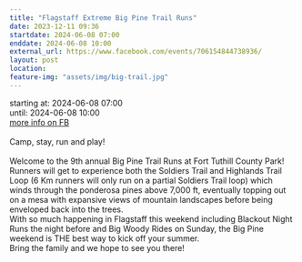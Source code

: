 ```yaml
---
title: "Flagstaff Extreme Big Pine Trail Runs"
date: 2023-12-11 09:36
startdate: 2024-06-08 07:00
enddate: 2024-06-08 10:00
external_url: https://www.facebook.com/events/706154844738936/
layout: post
location: 
feature-img: "assets/img/big-trail.jpg"
---
```


starting at: 2024-06-08 07:00<br>until: 2024-06-08 10:00<br><a href="https://www.facebook.com/events/706154844738936/">more info on FB</a><br><br>Camp, stay, run and play! <br>
  <br>
  Welcome to the 9th annual Big Pine Trail Runs at Fort Tuthill County Park! <br>
  Runners will get to experience both the Soldiers Trail and Highlands Trail Loop (6 Km runners will only run on a partial Soldiers Trail loop) which winds through the ponderosa pines above 7,000 ft, eventually topping out on a mesa with expansive views of mountain landscapes before being enveloped back into the trees. <br>
  With so much happening in Flagstaff this weekend including Blackout Night Runs the night before and Big Woody Rides on Sunday, the Big Pine weekend is THE best way to kick off your summer. <br>
  Bring the family and we hope to see you there! <br>
  <br>
  
